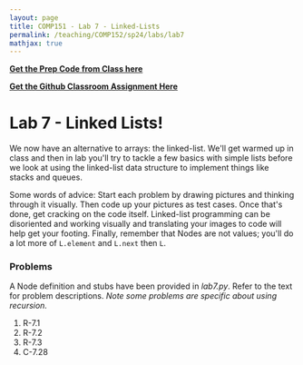 ```yaml
---
layout: page
title: COMP151 - Lab 7 - Linked-Lists
permalink: /teaching/COMP152/sp24/labs/lab7
mathjax: true
---
```


**[Get the Prep Code from Class here](https://classroom.github.com/a/KLbdw3x1)**


**[Get the Github Classroom Assignment Here](https://classroom.github.com/a/aArXOZbS)**

# Lab 7 - Linked Lists!

We now have an alternative to arrays: the linked-list. We'll get warmed up in class and then in lab you'll try to tackle a few basics with simple lists before we look at using the linked-list data structure to implement things like stacks and queues. 

Some words of advice: Start each problem by drawing pictures and thinking through it visually. Then code up your pictures as test cases. Once that's done, get cracking on the code itself. Linked-list programming can be disoriented and working visually and translating your images to code will help get your footing. Finally, remember that Nodes are not values; you'll do a lot more of `L.element` and `L.next` then `L`.  

### Problems

A Node definition and stubs have been provided in *lab7.py*. Refer to the text for problem descriptions. *Note some problems are specific about using recursion.* 

1.  R-7.1
2.  R-7.2
3.  R-7.3
4.  C-7.28



